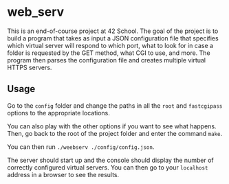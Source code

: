 # web_serv

This is an end-of-course project at 42 School.
The goal of the project is to build a program that takes as input a JSON configuration file
that specifies which virtual server will respond to which port, what to look for
in case a folder is requested by the GET method, what CGI to use, and more.
The program then parses the configuration file and creates multiple virtual HTTPS servers.

## Usage

Go to the ```config``` folder and change the paths in all the ```root``` and ```fastcgipass``` options to the appropriate locations.

You can also play with the other options if you want to see what happens.
Then, go back to the root of the project folder and enter the command ```make```.

You can then run ```./weebserv ./config/config.json```.

The server should start up and the console should display the number of correctly configured virtual servers.
You can then go to your ```localhost``` address in a browser to see the results.
